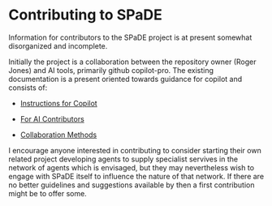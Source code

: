 # Contributing to SPaDE

Information for contributors to the SPaDE project is at present somewhat disorganized and incomplete.

Initially the project is a collaboration between the repository owner (Roger Jones) and AI tools, primarily github copilot-pro.
The existing documentation is a present oriented towards guidance for copilot and consists of:

- [Instructions for Copilot](.github/copilot-instructions.md)

- [For AI Contributors](docs/admin/ForAIContributors.md)

- [Collaboration Methods](docs/admin/collaboration-methods.md)

I encourage anyone interested in contributing to consider starting their own related project developing agents to supply specialist servives in the network of agents which is envisaged, but they may nevertheless wish to engage with SPaDE itself to influence the nature of that network.
If there are no better guidelines and suggestions available by then a first contribution might be to offer some.
